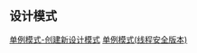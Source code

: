 ## 设计模式

[单例模式-创建新设计模式](./singleton/readme.md)
[单例模式(线程安全版本)](./singleton_thread_safe/readme.md)






